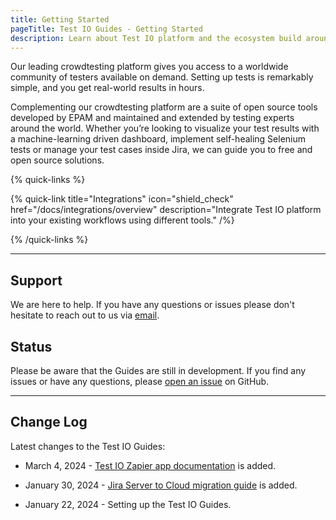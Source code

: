 ```yaml
---
title: Getting Started
pageTitle: Test IO Guides - Getting Started
description: Learn about Test IO platform and the ecosystem build around it.
---
```


Our leading crowdtesting platform gives you access to a worldwide community of testers available on demand. Setting up tests is remarkably simple, and you get real-world results in hours.

Complementing our crowdtesting platform are a suite of open source tools developed by EPAM and maintained and extended by testing experts around the world. Whether you’re looking to visualize your test results with a machine-learning driven dashboard, implement self-healing Selenium tests or manage your test cases inside Jira, we can guide you to free and open source solutions.

{% quick-links %}

{% quick-link title="Integrations" icon="shield_check" href="/docs/integrations/overview" description="Integrate Test IO platform into your existing workflows using different tools." /%}

{% /quick-links %}

---

## Support

We are here to help. If you have any questions or issues please don't hesitate to reach out to us via [email](mailto:support@test.io).

## Status

Please be aware that the Guides are still in development. If you find any issues or have any questions, please [open an issue](https://github.com/test-IO/testio-guides/issues/new/choose) on GitHub.

---

## Change Log

Latest changes to the Test IO Guides:

- March 4, 2024 - [Test IO Zapier app documentation](/docs/zapier/overview) is added.

- January 30, 2024 - [Jira Server to Cloud migration guide](/docs/jira_plugins/migration_to_cloud) is added.

- January 22, 2024 - Setting up the Test IO Guides.
